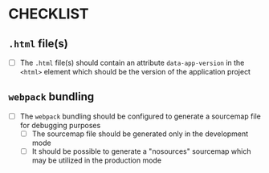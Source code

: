 # CHECKLIST

## `.html` file(s)
* [ ] The `.html` file(s) should contain an attribute `data-app-version` in the `<html>` element which should be the version of the application project

## `webpack` bundling
* [ ] The `webpack` bundling should be configured to generate a sourcemap file for debugging purposes
  * [ ] The sourcemap file should be generated only in the development mode
  * [ ] It should be possible to generate a "nosources" sourcemap which may be utilized in the production mode
